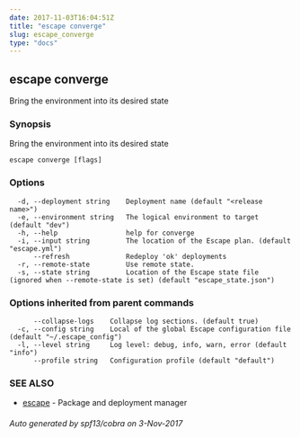 ```yaml
---
date: 2017-11-03T16:04:51Z
title: "escape converge"
slug: escape_converge
type: "docs"
---
```

## escape converge

Bring the environment into its desired state

### Synopsis


Bring the environment into its desired state

```
escape converge [flags]
```

### Options

```
  -d, --deployment string    Deployment name (default "<release name>")
  -e, --environment string   The logical environment to target (default "dev")
  -h, --help                 help for converge
  -i, --input string         The location of the Escape plan. (default "escape.yml")
      --refresh              Redeploy 'ok' deployments
  -r, --remote-state         Use remote state.
  -s, --state string         Location of the Escape state file (ignored when --remote-state is set) (default "escape_state.json")
```

### Options inherited from parent commands

```
      --collapse-logs    Collapse log sections. (default true)
  -c, --config string    Local of the global Escape configuration file (default "~/.escape_config")
  -l, --level string     Log level: debug, info, warn, error (default "info")
      --profile string   Configuration profile (default "default")
```

### SEE ALSO
* [escape](../escape/)	 - Package and deployment manager

###### Auto generated by spf13/cobra on 3-Nov-2017
